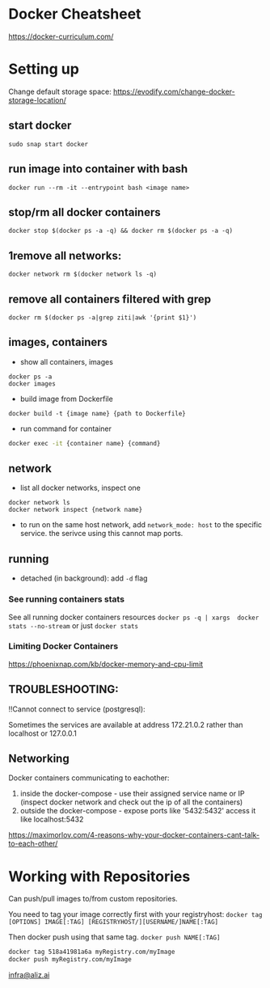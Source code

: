 # Docker Cheatsheet
https://docker-curriculum.com/

# Setting up

Change default storage space: https://evodify.com/change-docker-storage-location/

## start docker
```
sudo snap start docker
```

## run image into container with bash
`docker run --rm -it --entrypoint bash <image name>`

## stop/rm all docker containers
`docker stop $(docker ps -a -q) && docker rm $(docker ps -a -q)`

## 1remove all networks:
`docker network rm $(docker network ls -q)`

## remove all containers filtered with grep
`docker rm $(docker ps -a|grep ziti|awk '{print $1}')`

## images, containers
- show all containers, images
```
docker ps -a
docker images
```

- build image from Dockerfile
```
docker build -t {image name} {path to Dockerfile}
```

- run command for container
```bash
docker exec -it {container name} {command}
```

## network
- list all docker networks, inspect one
```
docker network ls
docker network inspect {network name}
```

- to run on the same host network, add `network_mode: host` to the specific service. the serivce using this cannot map ports.

## running
- detached (in background): add `-d` flag

### See running containers stats

See all running docker containers resources
`docker ps -q | xargs  docker stats --no-stream` or just `docker stats`

### Limiting Docker Containers
https://phoenixnap.com/kb/docker-memory-and-cpu-limit


## TROUBLESHOOTING:

!!Cannot connect to service (postgresql):

Sometimes the services are available at address 172.21.0.2 rather than localhost or 127.0.0.1

## Networking

Docker containers communicating to eachother: 
1. inside the docker-compose - use their assigned service name or IP (inspect docker network and check out the ip of all the containers)
2. outside the docker-compose - expose ports like '5432:5432' access it like localhost:5432

https://maximorlov.com/4-reasons-why-your-docker-containers-cant-talk-to-each-other/

# Working with Repositories

Can push/pull images to/from custom repositories.

You need to tag your image correctly first with your registryhost:
`docker tag [OPTIONS] IMAGE[:TAG] [REGISTRYHOST/][USERNAME/]NAME[:TAG]`

Then docker push using that same tag. `docker push NAME[:TAG]`

```bash
docker tag 518a41981a6a myRegistry.com/myImage
docker push myRegistry.com/myImage
```

infra@aliz.ai
